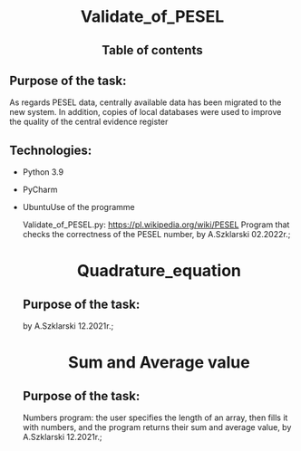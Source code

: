 <h1 align="center"><strong>Validate_of_PESEL</strong></h1>
<h2 align="center">Table of contents</h2>
<h2 align="left">Purpose of the task:</h2>
<p>As regards PESEL data, centrally available data has been migrated to the new system. In addition, copies of local databases were used to improve the quality of the central evidence register<p>

## Technologies: 
<ul>
<li><p>Python 3.9</p>
<li><p>PyCharm</p>
<li><p>Ubuntu</p?

## Use of the programme
Validate_of_PESEL.py: https://pl.wikipedia.org/wiki/PESEL 
Program that checks the correctness of the PESEL number, by A.Szklarski 02.2022r.; 

<h1 align="center">Quadrature_equation</h1>
<h2 align="left">Purpose of the task:</h2>

by A.Szklarski 12.2021r.; 

<h1 align="center">Sum and Average value</h1>
<h2 align="left">Purpose of the task:</h2>

Numbers program: the user specifies the length of an array, then fills it    with numbers, and the program returns their sum and average value, by A.Szklarski 12.2021r.;  



